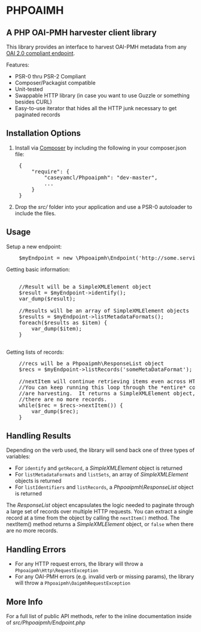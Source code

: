 PHPOAIMH
========

A PHP OAI-PMH harvester client library
--------------------------------------

This library provides an interface to harvest OAI-PMH metadata
from any [OAI 2.0 compliant endpoint](http://www.openarchives.org/OAI/openarchivesprotocol.html#ListMetadataFormats).

Features:
* PSR-0 thru PSR-2 Compliant
* Composer/Packagist compatible
* Unit-tested
* Swappable HTTP library (in case you want to use Guzzle or something besides CURL)
* Easy-to-use iterator that hides all the HTTP junk necessary to get paginated records


Installation Options
--------------------
1. Install via [Composer](http://getcomposer.org/) by including the following in your composer.json file: 
<pre>
    {
        "require": {
            "caseyamcl/Phpoaipmh": "dev-master",
            ...
        }
    }
</pre>
2. Drop the <var>src/</var> folder into your application and use a PSR-0 autoloader to include the files.


Usage
-----
Setup a new endpoint:
<pre>
    $myEndpoint = new \Phpoaipmh\Endpoint('http://some.service.com/oai');
</pre>

Getting basic information:
<pre>

    //Result will be a SimpleXMLElement object
    $result = $myEndpoint->identify();
    var_dump($result);

    //Results will be an array of SimpleXMLElement objects
    $results = $myEndpoint->listMetadataFormats();
    foreach($results as $item) {
        var_dump($item);
    }

</pre>

Getting lists of records:
<pre>
    //recs will be a Phpoaipmh\ResponseList object
    $recs = $myEndpoint->listRecords('someMetaDataFormat');

    //nextItem will continue retrieving items even across HTTP requests.
    //You can keep running this loop through the *entire* collection you
    //are harvesting.  It returns a SimpleXMLElement object, or false when
    //there are no more records.
    while($rec = $recs->nextItem()) {
        var_dump($rec);
    }
</pre>


Handling Results
----------------
Depending on the verb used, the library will send back one of three types of
variables:

* For <code>identify</code> and <code>getRecord</code>, a <var>SimpleXMLElement</var> object is returned
* For <code>listMetadataFormats</code> and <code>listSets</code>, an array of <var>SimpleXMLElement</var> objects is returned
* For <code>listIdentifiers</code> and <code>listRecords</code>, a <var>Phpoaipmh\ResponseList</var> object is returned

The <var>ResponseList</var> object encapsulates the logic needed to paginate through a large set of records over multiple HTTP requests.  You can extract a single record at a time from the object by calling the <code>nextItem()</code> method.  The nextItem() method returns a <var>SimpleXMLElement</var> object, or <code>false</code> when there are no more records.


Handling Errors
---------------
* For any HTTP request errors, the library will throw a <code>Phpoaipmh\Http\RequestException</code>
* For any OAI-PMH errors (e.g. invalid verb or missing params), the library will throw a <code>Phpoaipmh\OaipmhRequestException</code>



More Info
---------
For a full list of public API methods, refer to the inline documentation inside of <var>src/Phpoaipmh/Endpoint.php</var>
